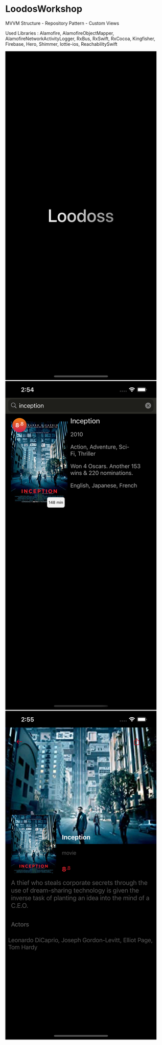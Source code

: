 # LoodosWorkshop
MVVM Structure - Repository Pattern - Custom Views

Used Libraries :
Alamofire, AlamofireObjectMapper, AlamofireNetworkActivityLogger, RxBus, RxSwift, RxCocoa, Kingfisher, Firebase, Hero, Shimmer, lottie-ios, ReachabilitySwift

![SS1](https://raw.githubusercontent.com/KaanOzdemiir/LoodosWorkshop/master/LoodosWorkshop/Resource/SS/Simulator%20Screen%20Shot%20-%20iPhone%2012%20Pro%20Max%20-%202021-05-30%20at%2014.54.27.png)
![SS2](https://github.com/KaanOzdemiir/LoodosWorkshop/blob/master/LoodosWorkshop/Resource/SS/Simulator%20Screen%20Shot%20-%20iPhone%2012%20Pro%20Max%20-%202021-05-30%20at%2014.54.57.png?raw=true)
![SS3](https://github.com/KaanOzdemiir/LoodosWorkshop/blob/master/LoodosWorkshop/Resource/SS/Simulator%20Screen%20Shot%20-%20iPhone%2012%20Pro%20Max%20-%202021-05-30%20at%2014.55.04.png)
